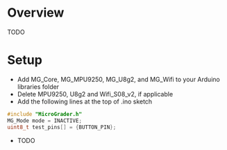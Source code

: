 # Overview
TODO

# Setup
* Add MG_Core, MG_MPU9250, MG_U8g2, and MG_Wifi to your Arduino libraries folder
* Delete MPU9250, U8g2 and Wifi_S08_v2, if applicable
* Add the following lines at the top of .ino sketch

```c
#include "MicroGrader.h"
MG_Mode mode = INACTIVE;
uint8_t test_pins[] = {BUTTON_PIN};
```

* TODO
